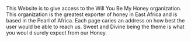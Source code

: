 This Website is to give access to the Will You Be My Honey organization. 
This organization is the greatest exporter of honey in East Africa and is based in the Pearl of Africa. 
Each page caries an address on how best the user would be able to reach us.
Sweet and Divine being the theme is what you woul
d surely expect from our Honey.
